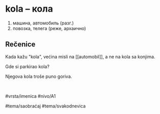 # kola – кола

1. машина, автомобиль (разг.)  
2. повозка, телега (реже, архаично)

## Rečenice

Kada kažu "kola", većina misli na [[automobil]], a ne na kola sa konjima.

Gde si parkirao kola?

Njegova kola troše puno goriva.

<br>

#vrsta/imenica
#nivo/A1

#tema/saobraćaj
#tema/svakodnevica
